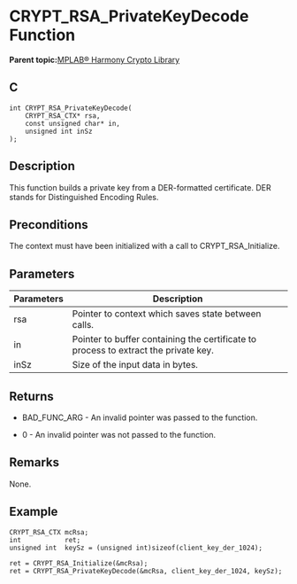 # CRYPT\_RSA\_PrivateKeyDecode Function

**Parent topic:**[MPLAB® Harmony Crypto Library](GUID-20F7C343-23D4-42D9-B8C2-A97D4D0EE5CD.md)

## C

```
int CRYPT_RSA_PrivateKeyDecode(
    CRYPT_RSA_CTX* rsa, 
    const unsigned char* in, 
    unsigned int inSz
);
```

## Description

This function builds a private key from a DER-formatted certificate. DER stands for Distinguished Encoding Rules.

## Preconditions

The context must have been initialized with a call to CRYPT\_RSA\_Initialize.

## Parameters

|Parameters|Description|
|----------|-----------|
|rsa|Pointer to context which saves state between calls.|
|in|Pointer to buffer containing the certificate to process to extract the private key.|
|inSz|Size of the input data in bytes.|

## Returns

-   BAD\_FUNC\_ARG - An invalid pointer was passed to the function.

-   0 - An invalid pointer was not passed to the function.


## Remarks

None.

## Example

```
CRYPT_RSA_CTX mcRsa;
int           ret;
unsigned int  keySz = (unsigned int)sizeof(client_key_der_1024);

ret = CRYPT_RSA_Initialize(&mcRsa);
ret = CRYPT_RSA_PrivateKeyDecode(&mcRsa, client_key_der_1024, keySz);
```

